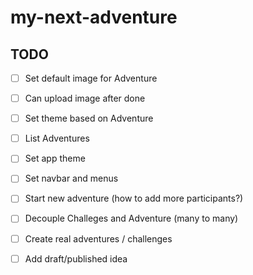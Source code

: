 # my-next-adventure

## TODO

- [ ] Set default image for Adventure

- [ ] Can upload image after done

- [ ] Set theme based on Adventure

- [ ] List Adventures

- [ ] Set app theme

- [ ] Set navbar and menus

- [ ] Start new adventure (how to add more participants?)

- [ ] Decouple Challeges and Adventure (many to many)

- [ ] Create real adventures / challenges

- [ ] Add draft/published idea